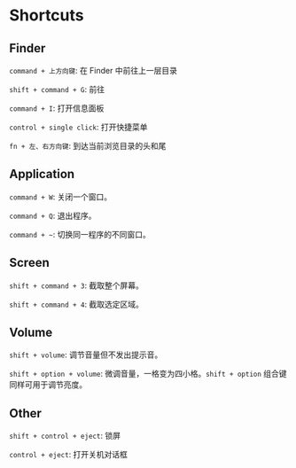 Shortcuts
=========

Finder
------

`command + 上方向键`: 在 Finder 中前往上一层目录

`shift + command + G`: 前往

`command + I`: 打开信息面板

`control + single click`: 打开快捷菜单

`fn + 左、右方向键`: 到达当前浏览目录的头和尾

Application
-----------

`command + W`: 关闭一个窗口。

`command + Q`: 退出程序。

`command + ~`: 切换同一程序的不同窗口。

Screen
------

`shift + command + 3`: 截取整个屏幕。

`shift + command + 4`: 截取选定区域。

Volume
------

`shift + volume`: 调节音量但不发出提示音。

`shift + option + volume`: 微调音量，一格变为四小格。`shift + option` 组合键同样可用于调节亮度。

Other
-----

`shift + control + eject`: 锁屏

`control + eject`: 打开关机对话框
